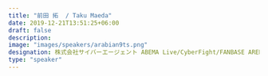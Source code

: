 ```yaml
---
title: "前田 拓  / Taku Maeda"
date: 2019-12-21T13:51:25+06:00
draft: false
description:
image: "images/speakers/arabian9ts.png"
designation: 株式会社サイバーエージェント ABEMA Live/CyberFight/FANBASE ARENA 技術責任者(各兼務)
type: "speaker"
---
```

